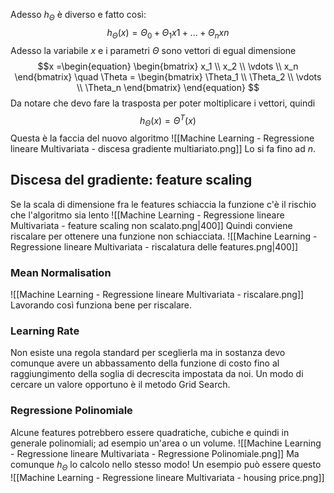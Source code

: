 Adesso $h_\Theta$ è diverso e fatto così:$$h_{\Theta}(x)=\Theta_0+\Theta_1x1+...+\Theta_nxn$$
Adesso la variabile $x$ e i parametri $\Theta$ sono vettori di egual dimensione
$$x =\begin{equation}
\begin{bmatrix}
x_1 \\
x_2 \\
\vdots \\
x_n
\end{bmatrix}
\quad \Theta =
\begin{bmatrix}
\Theta_1 \\
\Theta_2 \\
\vdots \\
\Theta_n
\end{bmatrix}
\end{equation}
$$
 Da notare che devo fare la trasposta per poter moltiplicare i vettori, quindi $$h_\Theta(x) = \Theta^T(x)$$
 Questa è la faccia del nuovo algoritmo
 ![[Machine Learning - Regressione lineare Multivariata - discesa gradiente multiariato.png]]
 Lo si fa fino ad $n$.
## Discesa del gradiente: feature scaling
Se la scala di dimensione fra le features schiaccia la funzione c'è il rischio che l'algoritmo sia lento ![[Machine Learning - Regressione lineare Multivariata  - feature scaling non scalato.png|400]]
Quindi conviene riscalare per ottenere una funzione non schiacciata. ![[Machine Learning - Regressione lineare Multivariata  - riscalatura delle features.png|400]]
### Mean Normalisation
![[Machine Learning - Regressione lineare Multivariata  - riscalare.png]]
Lavorando così funziona bene per riscalare. 

### Learning Rate
Non esiste una regola standard per sceglierla ma in sostanza devo comunque avere un abbassamento della funzione di costo fino al raggiungimento della soglia di decrescita impostata da noi. Un modo di cercare un valore opportuno è il metodo Grid Search.

### Regressione Polinomiale
Alcune features potrebbero essere quadratiche, cubiche e quindi in generale polinomiali; ad esempio un'area o un volume. 
![[Machine Learning - Regressione lineare Multivariata  - Regressione Polinomiale.png]]
Ma comunque $h_\Theta$ lo calcolo nello stesso modo! 
Un esempio può essere questo ![[Machine Learning - Regressione lineare Multivariata  - housing price.png]]